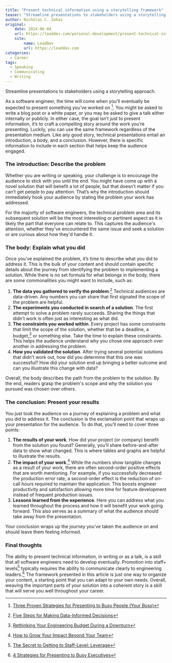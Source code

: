 ```yaml
---
title: "Present technical information using a storytelling framework"
teaser: "Streamline presentations to stakeholders using a storytelling approach."
author: Nicholas C. Zakas
original:
    date: 2024-06-04
    url: https://leaddev.com/personal-development/present-technical-information-using-storytelling-framework
    site:
        name: LeadDev
        url: https://leaddev.com
categories:
  - Career
tags:
  - Speaking
  - Communicating
  - Writing
---
```

Streamline presentations to stakeholders using a storytelling approach.

As a software engineer, the time will come when you’ll eventually be expected to present something you’ve worked on [^1]. You might be asked to write a blog post or a white paper, or you may be asked to give a talk either internally or publicly. In either case, the goal isn’t just to present information, it’s to craft a compelling story around the work you’re presenting. Luckily, you can use the same framework regardless of the presentation medium. Like any good story, technical presentations entail an introduction, a body, and a conclusion. However, there is specific information to include in each section that helps keep the audience engaged.

### The introduction: Describe the problem

Whether you are writing or speaking, your challenge is to encourage the audience to stick with you until the end. You might have come up with a novel solution that will benefit a lot of people, but that doesn’t matter if you can’t get people to pay attention. That’s why the introduction should immediately hook your audience by stating the problem your work has addressed.

For the majority of software engineers, the technical problem area and its subsequent solution will be the most interesting or pertinent aspect as it is likely the part that everyone can relate to. This captures the audience's attention, whether they've encountered the same issue and seek a solution or are curious about how they'd handle it.

### The body: Explain what you did

Once you’ve explained the problem, it’s time to describe what you did to address it. This is the bulk of your content and should contain specific details about the journey from identifying the problem to implementing a solution. While there is no set formula for what belongs in the body, there are some commonalities you might want to include, such as:

1. **The data you gathered to verify the problem**.[^2] Technical audiences are data-driven. Any numbers you can share that first signaled the scope of the problem are helpful.
2. **The experiments you conducted in search of a solution**. The first attempt to solve a problem rarely succeeds. Sharing the things that didn’t work is often just as interesting as what did.
3. **The constraints you worked within**. Every project has some constraints that limit the scope of the solution, whether that be a deadline, a budget,[^3] or something else. Take the time to explain these constraints. This helps the audience understand why you chose one approach over another in addressing the problem.
4. **How you validated the solution**. After trying several potential solutions that didn't work out, how did you determine that this one was successful? How did your solution end up bringing a better outcome and can you illustrate this change with data?

Overall, the body describes the path from the problem to the solution. By the end, readers grasp the problem's scope and why the solution you pursued was chosen over others.

### The conclusion: Present your results

You just took the audience on a journey of explaining a problem and what you did to address it. The conclusion is the exclamation point that wraps up your presentation for the audience. To do that, you’ll need to cover three points:

1. **The results of your work**. How did your project (or company) benefit from the solution you found? Generally, you’ll share before-and-after data to show what changed. This is where tables and graphs are helpful to illustrate the results.
2. **The impact of your work**.[^4] While the numbers show tangible changes as a result of your work, there are often second-order positive effects that are worth mentioning. For example, if you successfully decreased the production error rate, a second-order effect is the reduction of on-call hours required to maintain the application. This boosts engineer productivity and satisfaction allowing more time for feature development instead of frequent production issues.
3. **Lessons learned from the experience**. Here you can address what you learned throughout the process and how it will benefit your work going forward. This also serves as a summary of what the audience should take away from the presentation.

Your conclusion wraps up the journey you’ve taken the audience on and should leave them feeling informed.

### Final thoughts

The ability to present technical information, in writing or as a talk, is a skill that all software engineers need to develop eventually. Promotion into staff+ levels[^5] typically requires the ability to communicate clearly to engineering leaders.[^6] The framework presented in this article is just one way to organize your content, a starting point that you can adapt to your own needs. Overall, weaving the important parts of your solution into a coherent story is a skill that will serve you well throughout your career.

[^1]: [Three Proven Strategies for Presenting to Busy People (Your Boss)](https://leaddev.com/communication-relationships/three-proven-strategies-presenting-busy-people-your-boss)
[^2]: [Five Steps for Making Data-Informed Decisions](https://leaddev.com/technical-decision-making/five-steps-making-data-informed-decisions)
[^3]: [Rethinking Your Engineering Budget During a Downturn](https://leaddev.com/personal-development/rethinking-your-engineering-budget-during-downturn)
[^4]: [How to Grow Your Impact Beyond Your Team](https://leaddev.com/career-paths-progression-promotion/how-grow-your-impact-beyond-your-team)
[^5]: [The Secret to Getting to Staff-Level: Leverage](https://leaddev.com/career-paths-progression-promotion/secret-getting-staff-level-leverage)
[^6]: [4 Strategies for Presenting to Busy Executives](https://leaddev.com/process/4-strategies-presenting-busy-executives)
